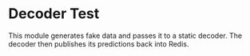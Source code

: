 # Decoder Test
This module generates fake data and passes it to a static decoder. The decoder then publishes its predictions back into Redis.

